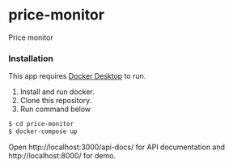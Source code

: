 # price-monitor
Price monitor

### Installation

This app requires [Docker Desktop](https://www.docker.com/products/docker-desktop) to run.

1. Install and run docker.
2. Clone this repository.
3. Run command below

```sh
$ cd price-monitor
$ docker-compose up
```

Open http://localhost:3000/api-docs/ for API documentation and http://localhost:8000/ for demo.